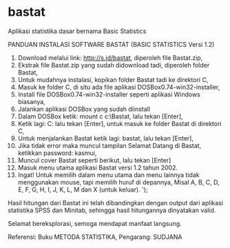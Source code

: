 # bastat
Aplikasi statistika dasar bernama Basic Statistics

PANDUAN INSTALASI SOFTWARE BASTAT
(BASIC STATISTICS Versi 1.2)

1. Download melalui link: http://s.id/bastat, diperoleh file Bastat.zip,
2. Ekstrak file Bastat.zip yang sudah didownload tadi, diperoleh folder Bastat,
3. Untuk mudahnya instalasi, kopikan folder Bastat tadi ke direktori C,
4. Masuk ke folder C, di situ ada file aplikasi DOSBox0.74-win32-installer,
5. Install file DOSBox0.74-win32-installer seperti aplikasi Windows biasanya,
6. Jalankan aplikasi DOSBox yang sudah diinstall
7. Dalam DOSBox ketik: mount c c:\Bastat\, lalu tekan [Enter],
8. Ketik lagi: C: lalu tekan [Enter], untuk masuk ke folder Bastat di direktori C,
9. Untuk menjalankan Bastat ketik lagi: bastat, lalu tekan [Enter],
10. Jika tidak error maka muncul tampilan Selamat Datang di Bastat, ketikkan password: kasmui,
11. Muncul cover Bastat seperti berikut, lalu tekan [Enter]
12. Masuk menu utama aplikasi Bastat versi 1.2 tahun 2002.
13. Ingat! Untuk memilih dalam menu utama dan menu lainnya tidak menggunakan mouse, tapi
memilih huruf di depannya, Misal A, B, C, D, E, F, G, H, I, J, K, L, M dan X (untuk keluar).                            ');

Hasil hitungan dari Bastat ini telah dibandingkan dengan output dari aplikasi statistika SPSS dan Minitab, sehingga hasil hitungannya dinyatakan valid.

Selamat bereksplorasi, semoga mendapat manfaat langsung.

Referensi: Buku METODA STATISTIKA, Pengarang: SUDJANA
